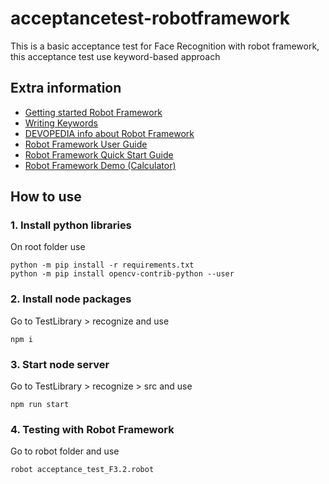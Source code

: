 # acceptancetest-robotframework
This is a basic acceptance test for Face Recognition with robot framework, this acceptance test use keyword-based approach

## Extra information
* [Getting started Robot Framework](https://robotframework.org/#getting-started)
* [Writing Keywords](https://dev.to/younup/write-your-keywords-for-robot-framework-with-python-31eg)
* [DEVOPEDIA info about Robot Framework](https://devopedia.org/robot-framework)
* [Robot Framework User Guide](http://robotframework.org/robotframework/latest/RobotFrameworkUserGuide.html#rules-for-parsing-the-data)
* [Robot Framework Quick Start Guide](https://github.com/robotframework/QuickStartGuide/blob/master/QuickStart.rst)
* [Robot Framework Demo (Calculator)](https://github.com/robotframework/RobotDemo)

## How to use
### 1. __Install python libraries__
On root folder use
```
python -m pip install -r requirements.txt
python -m pip install opencv-contrib-python --user
```
### 2. __Install node packages__
Go to TestLibrary > recognize and use
```
npm i
```
### 3. __Start node server__
Go to TestLibrary > recognize > src and use
```
npm run start
```
### 4. __Testing with Robot Framework__
Go to robot folder and use
```
robot acceptance_test_F3.2.robot
```